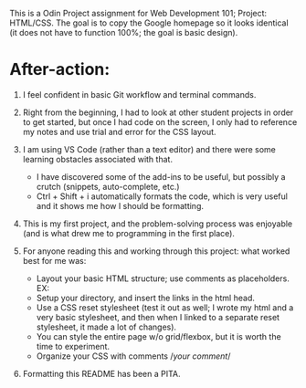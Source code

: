This is a Odin Project assignment for Web Development 101; Project: HTML/CSS. The goal is to copy the Google homepage so it looks identical (it does not have to function 100%; the goal is basic design).


 After-action:
===============
1. I feel confident in basic Git workflow and terminal commands.

2. Right from the beginning, I had to look at other student projects in order to get started, but once I had code on the screen, I only had to reference my notes and use trial and error for the CSS layout.

3. I am using VS Code (rather than a text editor) and there were some learning obstacles associated with that. 
	- I have discovered some of the add-ins to be useful, but possibly a crutch (snippets, auto-complete, etc.)
	- Ctrl + Shift + i automatically formats the code, which is very useful and it shows me how I should be formatting.

4. This is my first project, and the problem-solving process was enjoyable (and is what drew me to programming in the first place).

5. For anyone reading this and working through this project: what worked best for me was:
	- Layout your basic HTML structure; use comments as placeholders. EX: <!--I will put the Google logo here, it will not be a working link-->
	- Setup your directory, and insert the links in the html head.
	- Use a CSS reset stylesheet (test it out as well; I wrote my html and a very basic stylesheet, and then when I linked to a separate reset stylesheet, it made a lot of changes).
	- You can style the entire page w/o grid/flexbox, but it is worth the time to experiment.
	- Organize your CSS with comments /*your comment*/

6. Formatting this README has been a PITA.
